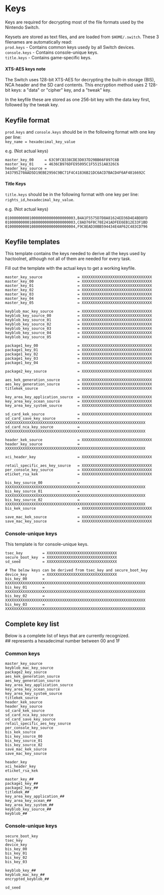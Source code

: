 # Keys

Keys are required for decrypting most of the file formats used by the Nintendo Switch.

Keysets are stored as text files, and are loaded from `$HOME/.switch`. These 3 filenames are automatically read:  
`prod.keys` - Contains common keys usedy by all Switch devices.  
`console.keys` - Contains console-unique keys.  
`title.keys` - Contains game-specific keys.

#### XTS-AES keys note

The Switch uses 128-bit XTS-AES for decrypting the built-in storage (BIS), NCA header and the SD card contents.
This encryption method uses 2 128-bit keys: a "data" or "cipher" key, and a "tweak" key.

In the keyfile these are stored as one 256-bit key with the data key first, followed by the tweak key.

## Keyfile format

`prod.keys` and `console.keys` should be in the following format with one key per line:  
`key_name = hexadecimal_key_value`

e.g. (Not actual keys)
```
master_key_00     = 63C9FCB338CDE3D037D29BB66F897C6B
master_key_01     = 4636CB976DFE95095C1F55151A8326C6
header_key_source = 343795270AAD5D19EBE2956C9BC71F4C41836B21DC6ACD7BACD4F6AF4816692C
```

#### Title Keys

`title.keys` should be in the following format with one key per line:  
`rights_id,hexadecimal_key_value`.

e.g. (Not actual keys)
```
01000000000100000000000000000003,B4A1F5575D7D8A81624ED36D4E4BD8FD
01000000000108000000000000000003,C8AD76F8C78E241ADFEE6EB12E33F1BD
01000000000108000000000000000004,F9C8EAD30BB594434E4AF62C483CD796
```

## Keyfile templates

This template contains the keys needed to derive all the keys used by hactoolnet, although not all of them are needed for every task.

Fill out the template with the actual keys to get a working keyfile.

```
master_key_source                = XXXXXXXXXXXXXXXXXXXXXXXXXXXXXXXX
master_key_00                    = XXXXXXXXXXXXXXXXXXXXXXXXXXXXXXXX
master_key_01                    = XXXXXXXXXXXXXXXXXXXXXXXXXXXXXXXX
master_key_02                    = XXXXXXXXXXXXXXXXXXXXXXXXXXXXXXXX
master_key_03                    = XXXXXXXXXXXXXXXXXXXXXXXXXXXXXXXX
master_key_04                    = XXXXXXXXXXXXXXXXXXXXXXXXXXXXXXXX
master_key_05                    = XXXXXXXXXXXXXXXXXXXXXXXXXXXXXXXX

keyblob_mac_key_source           = XXXXXXXXXXXXXXXXXXXXXXXXXXXXXXXX
keyblob_key_source_00            = XXXXXXXXXXXXXXXXXXXXXXXXXXXXXXXX
keyblob_key_source_01            = XXXXXXXXXXXXXXXXXXXXXXXXXXXXXXXX
keyblob_key_source_02            = XXXXXXXXXXXXXXXXXXXXXXXXXXXXXXXX
keyblob_key_source_03            = XXXXXXXXXXXXXXXXXXXXXXXXXXXXXXXX
keyblob_key_source_04            = XXXXXXXXXXXXXXXXXXXXXXXXXXXXXXXX
keyblob_key_source_05            = XXXXXXXXXXXXXXXXXXXXXXXXXXXXXXXX

package1_key_00                  = XXXXXXXXXXXXXXXXXXXXXXXXXXXXXXXX
package1_key_01                  = XXXXXXXXXXXXXXXXXXXXXXXXXXXXXXXX
package1_key_02                  = XXXXXXXXXXXXXXXXXXXXXXXXXXXXXXXX
package1_key_03                  = XXXXXXXXXXXXXXXXXXXXXXXXXXXXXXXX
package1_key_04                  = XXXXXXXXXXXXXXXXXXXXXXXXXXXXXXXX

package2_key_source              = XXXXXXXXXXXXXXXXXXXXXXXXXXXXXXXX

aes_kek_generation_source        = XXXXXXXXXXXXXXXXXXXXXXXXXXXXXXXX
aes_key_generation_source        = XXXXXXXXXXXXXXXXXXXXXXXXXXXXXXXX
titlekek_source                  = XXXXXXXXXXXXXXXXXXXXXXXXXXXXXXXX

key_area_key_application_source  = XXXXXXXXXXXXXXXXXXXXXXXXXXXXXXXX
key_area_key_ocean_source        = XXXXXXXXXXXXXXXXXXXXXXXXXXXXXXXX
key_area_key_system_source       = XXXXXXXXXXXXXXXXXXXXXXXXXXXXXXXX

sd_card_kek_source               = XXXXXXXXXXXXXXXXXXXXXXXXXXXXXXXX
sd_card_save_key_source          = XXXXXXXXXXXXXXXXXXXXXXXXXXXXXXXXXXXXXXXXXXXXXXXXXXXXXXXXXXXXXXXX
sd_card_nca_key_source           = XXXXXXXXXXXXXXXXXXXXXXXXXXXXXXXXXXXXXXXXXXXXXXXXXXXXXXXXXXXXXXXX

header_kek_source                = XXXXXXXXXXXXXXXXXXXXXXXXXXXXXXXX
header_key_source                = XXXXXXXXXXXXXXXXXXXXXXXXXXXXXXXXXXXXXXXXXXXXXXXXXXXXXXXXXXXXXXXX

xci_header_key                   = XXXXXXXXXXXXXXXXXXXXXXXXXXXXXXXX

retail_specific_aes_key_source   = XXXXXXXXXXXXXXXXXXXXXXXXXXXXXXXX
per_console_key_source           = XXXXXXXXXXXXXXXXXXXXXXXXXXXXXXXX
eticket_rsa_kek                  = XXXXXXXXXXXXXXXXXXXXXXXXXXXXXXXX

bis_key_source_00                = XXXXXXXXXXXXXXXXXXXXXXXXXXXXXXXXXXXXXXXXXXXXXXXXXXXXXXXXXXXXXXXX
bis_key_source_01                = XXXXXXXXXXXXXXXXXXXXXXXXXXXXXXXXXXXXXXXXXXXXXXXXXXXXXXXXXXXXXXXX
bis_key_source_02                = XXXXXXXXXXXXXXXXXXXXXXXXXXXXXXXXXXXXXXXXXXXXXXXXXXXXXXXXXXXXXXXX
bis_kek_source                   = XXXXXXXXXXXXXXXXXXXXXXXXXXXXXXXX

save_mac_kek_source              = XXXXXXXXXXXXXXXXXXXXXXXXXXXXXXXX
save_mac_key_source              = XXXXXXXXXXXXXXXXXXXXXXXXXXXXXXXX
```

### Console-unique keys

This template is for console-unique keys.

```
tsec_key         = XXXXXXXXXXXXXXXXXXXXXXXXXXXXXXXX
secure_boot_key  = XXXXXXXXXXXXXXXXXXXXXXXXXXXXXXXX
sd_seed          = XXXXXXXXXXXXXXXXXXXXXXXXXXXXXXXX

# The below keys can be derived from tsec_key and secure_boot_key
device_key       = XXXXXXXXXXXXXXXXXXXXXXXXXXXXXXXX
bis_key_00       = XXXXXXXXXXXXXXXXXXXXXXXXXXXXXXXXXXXXXXXXXXXXXXXXXXXXXXXXXXXXXXXX
bis_key_01       = XXXXXXXXXXXXXXXXXXXXXXXXXXXXXXXXXXXXXXXXXXXXXXXXXXXXXXXXXXXXXXXX
bis_key_02       = XXXXXXXXXXXXXXXXXXXXXXXXXXXXXXXXXXXXXXXXXXXXXXXXXXXXXXXXXXXXXXXX
bis_key_03       = XXXXXXXXXXXXXXXXXXXXXXXXXXXXXXXXXXXXXXXXXXXXXXXXXXXXXXXXXXXXXXXX
```

## Complete key list
Below is a complete list of keys that are currently recognized.  
\## represents a hexadecimal number between 00 and 1F  

### Common keys

```
master_key_source
keyblob_mac_key_source
package2_key_source
aes_kek_generation_source
aes_key_generation_source
key_area_key_application_source
key_area_key_ocean_source
key_area_key_system_source
titlekek_source
header_kek_source
header_key_source
sd_card_kek_source
sd_card_nca_key_source
sd_card_save_key_source
retail_specific_aes_key_source
per_console_key_source
bis_kek_source
bis_key_source_00
bis_key_source_01
bis_key_source_02
save_mac_kek_source
save_mac_key_source

header_key
xci_header_key
eticket_rsa_kek

master_key_##
package1_key_##
package2_key_##
titlekek_##
key_area_key_application_##
key_area_key_ocean_##
key_area_key_system_##
keyblob_key_source_##
keyblob_##
```

### Console-unique keys

```
secure_boot_key
tsec_key
device_key
bis_key_00
bis_key_01
bis_key_02
bis_key_03

keyblob_key_##
keyblob_mac_key_##
encrypted_keyblob_##

sd_seed
```
